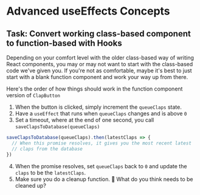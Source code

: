 # Advanced useEffects Concepts

## Task: Convert working class-based component to function-based with Hooks

Depending on your comfort level with the older class-based way of writing React components, you may or may not want to start with the class-based code we've given you. If you're not as comfortable, maybe it's best to just start with a blank function component and work your way up from there.

Here's the order of how things should work in the function component version of `ClapButton`

1. When the button is clicked, simply increment the `queueClaps` state.
2. Have a `useEffect` that runs when `queueClaps` changes and is above `0`
3. Set a timeout, where at the end of one second, you call `saveClapsToDatabase(queueClaps)`

```js
saveClapsToDatabase(queueClaps).then(latestClaps => {
  // When this promise resolves, it gives you the most recent latest
  // claps from the database
})
```

4. When the promise resolves, set `queueClaps` back to `0` and update the `claps` to be the `latestClaps`.
5. Make sure you do a cleanup function. 🤔 What do you think needs to be cleaned up?
